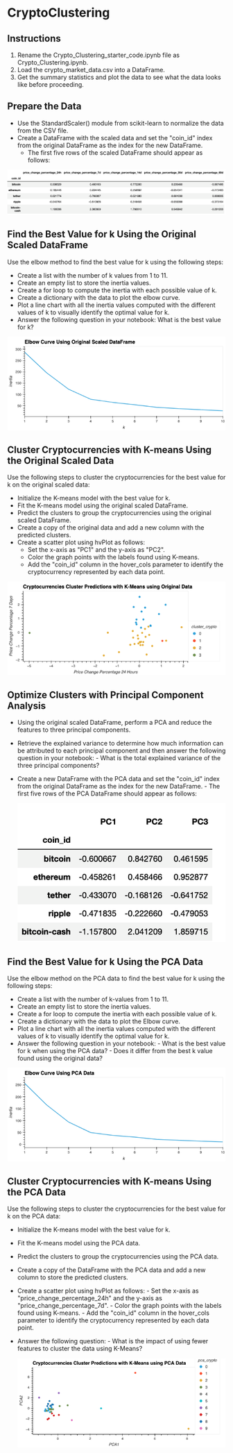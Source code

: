# CryptoClustering

## Instructions
1. Rename the Crypto_Clustering_starter_code.ipynb file as Crypto_Clustering.ipynb.
2. Load the crypto_market_data.csv into a DataFrame.
3. Get the summary statistics and plot the data to see what the data looks like before proceeding.

## Prepare the Data
- Use the StandardScaler() module from scikit-learn to normalize the data from the CSV file.
- Create a DataFrame with the scaled data and set the "coin_id" index from the original DataFrame as the index for the new DataFrame.
     - The first five rows of the scaled DataFrame should appear as follows:

![FirstImage](Images/scaled_DataFrame.png)

## Find the Best Value for k Using the Original Scaled DataFrame
Use the elbow method to find the best value for k using the following steps:
- Create a list with the number of k values from 1 to 11.
- Create an empty list to store the inertia values.
- Create a for loop to compute the inertia with each possible value of k.
- Create a dictionary with the data to plot the elbow curve.
- Plot a line chart with all the inertia values computed with the different values of k to visually identify the optimal value for k.
- Answer the following question in your notebook: What is the best value for k?

![FirstImage](https://github.com/taniyatalukdar/CryptoClustering/blob/main/elbow_origin.png)  

## Cluster Cryptocurrencies with K-means Using the Original Scaled Data
Use the following steps to cluster the cryptocurrencies for the best value for k on the original scaled data:
- Initialize the K-means model with the best value for k.
- Fit the K-means model using the original scaled DataFrame.
- Predict the clusters to group the cryptocurrencies using the original scaled DataFrame.
- Create a copy of the original data and add a new column with the predicted clusters.
- Create a scatter plot using hvPlot as follows:
     - Set the x-axis as "PC1" and the y-axis as "PC2".
     - Color the graph points with the labels found using K-means.
     - Add the "coin_id" column in the hover_cols parameter to identify the cryptocurrency represented by each data point.
 
![alt_text](https://github.com/taniyatalukdar/CryptoClustering/blob/main/scatter_cluster.png)
 
## Optimize Clusters with Principal Component Analysis
- Using the original scaled DataFrame, perform a PCA and reduce the features to three principal components.
- Retrieve the explained variance to determine how much information can be attributed to each principal component and then answer the following question in your notebook:
      - What is the total explained variance of the three principal components?
- Create a new DataFrame with the PCA data and set the "coin_id" index from the original DataFrame as the index for the new DataFrame.
      - The first five rows of the PCA DataFrame should appear as follows:

  ![FirstImage](Images/PCA_DataFrame.png)

## Find the Best Value for k Using the PCA Data
Use the elbow method on the PCA data to find the best value for k using the following steps:
- Create a list with the number of k-values from 1 to 11.
- Create an empty list to store the inertia values.
- Create a for loop to compute the inertia with each possible value of k.
- Create a dictionary with the data to plot the Elbow curve.
- Plot a line chart with all the inertia values computed with the different values of k to visually identify the optimal value for k.
- Answer the following question in your notebook:
      - What is the best value for k when using the PCA data?
      - Does it differ from the best k value found using the original data?

![alt_text](https://github.com/taniyatalukdar/CryptoClustering/blob/main/elbow_pca.png)

## Cluster Cryptocurrencies with K-means Using the PCA Data
Use the following steps to cluster the cryptocurrencies for the best value for k on the PCA data:
- Initialize the K-means model with the best value for k.
- Fit the K-means model using the PCA data.
- Predict the clusters to group the cryptocurrencies using the PCA data.
- Create a copy of the DataFrame with the PCA data and add a new column to store the predicted clusters.
- Create a scatter plot using hvPlot as follows:
      - Set the x-axis as "price_change_percentage_24h" and the y-axis as "price_change_percentage_7d".
      - Color the graph points with the labels found using K-means.
      - Add the "coin_id" column in the hover_cols parameter to identify the cryptocurrency represented by each data point.
- Answer the following question:
      - What is the impact of using fewer features to cluster the data using K-Means?

  ![alt_text](https://github.com/taniyatalukdar/CryptoClustering/blob/main/scatter_pca.png)

